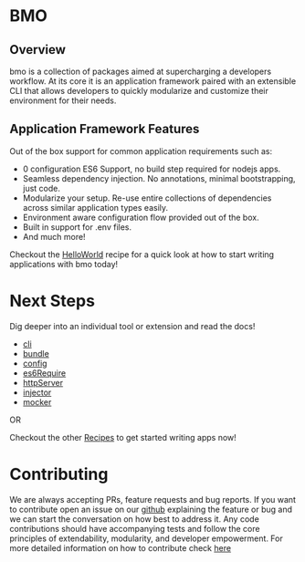 # BMO

## Overview

bmo is a collection of packages aimed at supercharging a developers workflow.
At its core it is an application framework paired with an extensible CLI
that allows developers to quickly modularize and customize their environment for their needs.


## Application Framework Features

Out of the box support for common application requirements such as:
- 0 configuration ES6 Support, no build step required for nodejs apps.
- Seamless dependency injection. No annotations, minimal bootstrapping, just code.
- Modularize your setup. Re-use entire collections of dependencies across similar application types easily.
- Environment aware configuration flow provided out of the box.
- Built in support for .env files.
- And much more!

Checkout the [HelloWorld](/recipes/helloWorld/) recipe for a quick look at how to start writing applications with bmo today!


# Next Steps
Dig deeper into an individual tool or extension and read the docs!

- [cli](/packages/cli/)
- [bundle](/packages/bundle/)
- [config](/packages/config/)
- [es6Require](/packages/es6Require/)
- [httpServer](/packages/httpServer/)
- [injector](/packages/injector/)
- [mocker](/packages/mocker/)

OR

Checkout the other [Recipes](/recipes/) to get started writing apps now!

# Contributing

We are always accepting PRs, feature requests and bug reports.
If you want to contribute open an issue on our [github](https://github.com/bmo-node/bmo)
explaining the feature or bug and we can start the conversation on how best to address it.
Any code contributions should have accompanying tests and follow the core principles of extendability, modularity, and developer empowerment.
For more detailed information on how to contribute check [here](/contributing)
